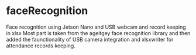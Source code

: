 # faceRecognition
Face recognition using Jetson Nano and USB webcam and record keeping in xlsx
Most part is taken from the ageitgey face recognition library and then added the faunctionality of USB camera integration and xlsxwriter for attendance records keeping.
